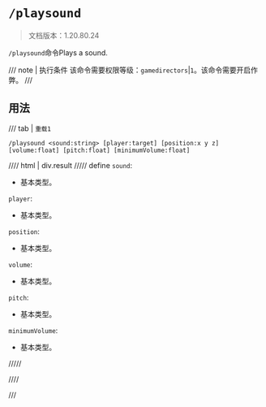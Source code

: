 # `/playsound`

> 文档版本：1.20.80.24

`/playsound`命令Plays a sound.

/// note | 执行条件
该命令需要权限等级：`gamedirectors`|`1`。该命令需要开启作弊。
///

## 用法

/// tab | `重载1`
```mcfunction
/playsound <sound:string> [player:target] [position:x y z] [volume:float] [pitch:float] [minimumVolume:float]
```

//// html | div.result
///// define
`sound`: <!-- md:samp string -->

- 基本类型。

`player`: <!-- md:samp target -->

- 基本类型。

`position`: <!-- md:samp x y z -->

- 基本类型。

`volume`: <!-- md:samp float -->

- 基本类型。

`pitch`: <!-- md:samp float -->

- 基本类型。

`minimumVolume`: <!-- md:samp float -->

- 基本类型。


/////

////

///
